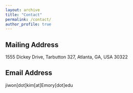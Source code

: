 ```yaml
---
layout: archive
title: "Contact"
permalink: /contact/
author_profile: true
---
```



<h2>Mailing Address</h2>
1555 Dickey Drive, Tarbutton 327, Atlanta, GA, USA 30322

<h2>Email Address</h2>
jiwon[dot]kim[at]Emory[dot]edu
